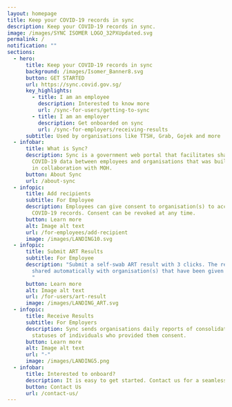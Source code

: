 ```yaml
---
layout: homepage
title: Keep your COVID-19 records in sync
description: Keep your COVID-19 records in sync.
image: /images/SYNC ISOMER LOGO_32PXUpdated.svg
permalink: /
notification: ""
sections:
  - hero:
      title: Keep your COVID-19 records in sync
      background: /images/Isomer_Banner8.svg
      button: GET STARTED
      url: https://sync.covid.gov.sg/
      key_highlights:
        - title: I am an employee
          description: Interested to know more
          url: /sync-for-users/getting-to-sync
        - title: I am an employer
          description: Get onboarded on sync
          url: /sync-for-employers/receiving-results
      subtitle: Used by organisations like TTSH, Grab, Gojek and more
  - infobar:
      title: What is Sync?
      description: Sync is a government web portal that facilitates sharing of
        COVID-19 data between employees and organisations that was build by OGP
        in collaboration with MOH.
      button: About Sync
      url: /about-sync
  - infopic:
      title: Add recipients
      subtitle: For Employee
      description: Employees can give consent to organisation(s) to access their
        COVID-19 records. Consent can be revoked at any time.
      button: Learn more
      alt: Image alt text
      url: /for-employees/add-recipient
      image: /images/LANDING10.svg
  - infopic:
      title: Submit ART Results
      subtitle: For Employee
      description: "Submit a self-swab ART result with 3 clicks. The results will be
        shared automatically with organisation(s) that have been given consent.
        "
      button: Learn more
      alt: Image alt text
      url: /for-users/art-result
      image: /images/LANDING_ART.svg
  - infopic:
      title: Receive Results
      subtitle: For Employers
      description: Sync sends organisations daily reports of consolidated COVID-19
        statuses of individuals who provided them consent.
      button: Learn more
      alt: Image alt text
      url: "-"
      image: /images/LANDING5.png
  - infobar:
      title: Interested to onboard?
      description: It is easy to get started. Contact us for a seamless onboarding journey.
      button: Contact Us
      url: /contact-us/
---
```

